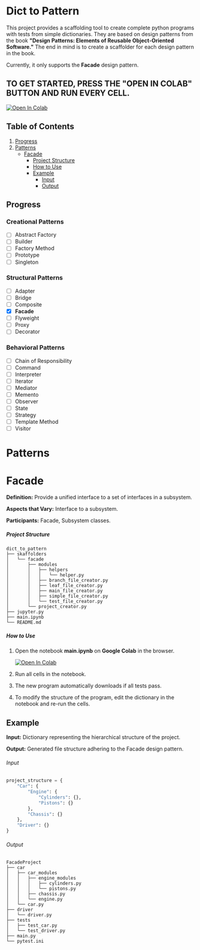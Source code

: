 # Dict to Pattern

This project provides a scaffolding tool to create complete python programs with tests from simple dictionaries. They are based on design patterns from the book **"Design Patterns: Elements of Reusable Object-Oriented Software."** The end in mind is to create a scaffolder for each design pattern in the book.

Currently, it only supports the **Facade** design pattern.

## TO GET STARTED, **PRESS** THE "OPEN IN COLAB" BUTTON AND **RUN** EVERY CELL.

[![Open In Colab](https://colab.research.google.com/assets/colab-badge.svg)](https://colab.research.google.com/github/GenaroHacker/dict_to_pattern/blob/main/main.ipynb)

## Table of Contents
1. [Progress](#progress)
2. [Patterns](#patterns)
   - [Facade](#facade)
     - [Project Structure](#project-structure)
     - [How to Use](#how-to-use)
     - [Example](#example)
       - [Input](#input)
       - [Output](#output)

## Progress

### Creational Patterns
- [ ] Abstract Factory
- [ ] Builder
- [ ] Factory Method
- [ ] Prototype
- [ ] Singleton

### Structural Patterns
- [ ] Adapter
- [ ] Bridge
- [ ] Composite
- [x] **Facade**
- [ ] Flyweight
- [ ] Proxy
- [ ] Decorator

### Behavioral Patterns
- [ ] Chain of Responsibility
- [ ] Command
- [ ] Interpreter
- [ ] Iterator
- [ ] Mediator
- [ ] Memento
- [ ] Observer
- [ ] State
- [ ] Strategy
- [ ] Template Method
- [ ] Visitor

# Patterns

# Facade
**Definition:** Provide a unified interface to a set of interfaces in a subsystem.

**Aspects that Vary:** Interface to a subsystem.

**Participants:** Facade, Subsystem classes.


##### Project Structure
```
dict_to_pattern
├── skaffolders
│   └── facade
│       ├── modules
│       │   ├── helpers
│       │   │   └── helper.py
│       │   ├── branch_file_creator.py
│       │   ├── leaf_file_creator.py
│       │   ├── main_file_creator.py
│       │   ├── simple_file_creator.py
│       │   └── test_file_creator.py
│       └── project_creator.py
├── jupyter.py
├── main.ipynb
└── README.md
```

##### How to Use
1. Open the notebook **main.ipynb** on **Google Colab** in the browser.

   [![Open In Colab](https://colab.research.google.com/assets/colab-badge.svg)](https://colab.research.google.com/github/GenaroHacker/dict_to_pattern/blob/main/main.ipynb)
2. Run all cells in the notebook.
3. The new program automatically downloads if all tests pass.
4. To modify the structure of the program, edit the dictionary in the notebook and re-run the cells.

## Example
**Input:** Dictionary representing the hierarchical structure of the project.

**Output:** Generated file structure adhering to the Facade design pattern.

###### Input
```python
project_structure = {
    "Car": {
        "Engine": {
            "Cylinders": {},
            "Pistons": {}
        },
        "Chassis": {}
    },
    "Driver": {}
}
```

###### Output
```
FacadeProject
├── car
│   ├── car_modules
│   │   ├── engine_modules
│   │   │   ├── cylinders.py
│   │   │   └── pistons.py
│   │   ├── chassis.py
│   │   └── engine.py
│   └── car.py
├── driver
│   └── driver.py
├── tests
│   ├── test_car.py
│   └── test_driver.py
├── main.py
└── pytest.ini
```

